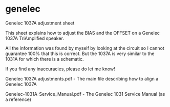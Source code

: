 # genelec
Genelec 1037A adjustment sheet

This sheet explains how to adjust the BIAS and the OFFSET on a Genelec 1037A TriAmplified speaker. 

All the information was found by myself by looking at the circuit so I cannot guarantee 100% that this is correct. But the 1037A is very similar to the 1031A for which there is a schematic. 

If you find any inaccuracies, please do let me know!

Genelec 1037A adjustments.pdf - The main file describing how to align a Genelec 1037A

Genelec-1031A-Service_Manual.pdf - The Genelec 1031 Service Manual (as a reference)


